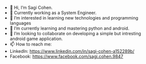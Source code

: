- 👋 Hi, I’m Sagi Cohen.
- 👋 Currently working as a System Engineer.
- 👀 I’m interested in learning new technologies and programming languages
- 🌱 I’m currently learning and mastering python and android.
- 💞️ I’m looking to collaborate on developing a simple but intresting android game application.
- 📫 How to reach me:
- LinkedIn: https://www.linkedin.com/in/sagi-cohen-a152289b/
- Facebook: https://www.facebook.com/sagi.cohen.9847
<!---
SagiiCohen/SagiiCohen is a ✨ special ✨ repository because its `README.md` (this file) appears on your GitHub profile.
You can click the Preview link to take a look at your changes.
--->
